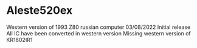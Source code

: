 # Aleste520ex
Western version of 1993 Z80 russian computer
03/08/2022 Initial release
All IC have been converted in western version
Missing western version of KR1802IR1
